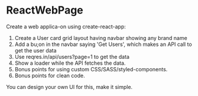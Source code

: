 # ReactWebPage

Create a web applica-on using create-react-app:

1. Create a User card grid layout having navbar showing any brand name
2. Add a bu;on in the navbar saying 'Get Users', which makes an API call to get the user data
3. Use reqres.in/api/users?page=1 to get the data
4. Show a loader while the API fetches the data.
5. Bonus points for using custom CSS/SASS/styled-components.
6. Bonus points for clean code.

You can design your own UI for this, make it simple.
